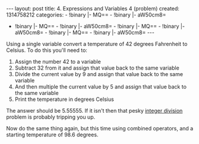 --- layout: post title: 4. Expressions and Variables 4 (problem)
created: 1314758212 categories: - !binary |- MQ== - !binary |- aW50cm8=
- !binary |- MQ== - !binary |- aW50cm8= - !binary |- MQ== - !binary |-
aW50cm8= - !binary |- MQ== - !binary |- aW50cm8= ---

Using a single variable convert a temperature of 42 degrees Fahrenheit
to Celsius. To do this you'll need to:

1.  Assign the number 42 to a variable
2.  Subtract 32 from it and assign that value back to the same variable
3.  Divide the current value by 9 and assign that value back to the same
    variable
4.  And then multiple the current value by 5 and assign that value back
    to the same variable
5.  Print the temperature in degrees Celsius

The answer should be 5.55555. If it isn't then that pesky [integer
division](http://nbviewer.ipython.org/urls/github.com/weecology/progbio/raw/master/ipynbs/integer-division.ipynb)
problem is probably tripping you up.

Now do the same thing again, but this time using combined operators, and
a starting temperature of 98.6 degrees.
